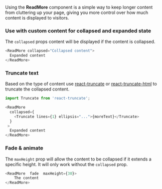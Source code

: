 
Using the **ReadMore** component is a simple way to keep longer content from cluttering up your page, giving you more control over how much content is displayed to visitors.

### Use with custom content for collapsed and expanded state

The `collapsed` props content will be displayed if the content is collapsed.
```js
<ReadMore collapsed="Collapsed content">
  Expanded content
</ReadMore>
```
### Truncate text

Based on the type of content use [react-truncate](https://www.npmjs.com/package/react-truncate) or [react-truncate-html](https://www.npmjs.com/package/react-truncate-html) to truncate the collapsed content.

```js
import Truncate from 'react-truncate';
```

```js
<ReadMore
  collapsed={
    <Truncate lines={1} ellipsis="...">{moreText}</Truncate>
  }
 >
  Expanded content
</ReadMore>
```

### Fade & animate

The `maxHeight` prop will allow the content to be collapsed if it extends a specific height. It will only work without the `collapsed` prop.
```js
<ReadMore  fade  maxHeight={30}>
	The content
</ReadMore>
```